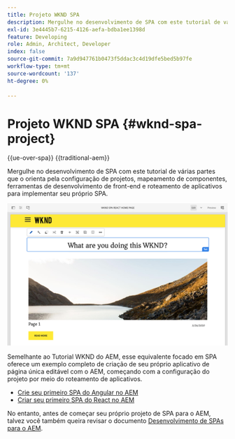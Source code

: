```yaml
---
title: Projeto WKND SPA
description: Mergulhe no desenvolvimento de SPA com este tutorial de várias partes que o orienta pela configuração de projetos, mapeamento de componentes, ferramentas de desenvolvimento de front-end e roteamento de aplicativos para implementar seu próprio SPA usando o React e o Angular.
exl-id: 3e4445b7-6215-4126-aefa-bdba1ee1398d
feature: Developing
role: Admin, Architect, Developer
index: false
source-git-commit: 7a9d947761b0473f5ddac3c4d19dfe5bed5b97fe
workflow-type: tm+mt
source-wordcount: '137'
ht-degree: 0%

---
```



# Projeto WKND SPA {#wknd-spa-project}

{{ue-over-spa}}
{{traditional-aem}}

Mergulhe no desenvolvimento de SPA com este tutorial de várias partes que o orienta pela configuração de projetos, mapeamento de componentes, ferramentas de desenvolvimento de front-end e roteamento de aplicativos para implementar seu próprio SPA.

![Projeto WKND SPA](assets/wknd-spa-project.png)

Semelhante ao Tutorial WKND do AEM, esse equivalente focado em SPA oferece um exemplo completo de criação de seu próprio aplicativo de página única editável com o AEM, começando com a configuração do projeto por meio do roteamento de aplicativos.

* [Crie seu primeiro SPA do Angular no AEM](https://experienceleague.adobe.com/docs/experience-manager-learn/getting-started-with-aem-headless/spa-editor/angular/overview.html)
* [Criar seu primeiro SPA do React no AEM](https://experienceleague.adobe.com/docs/experience-manager-learn/getting-started-with-aem-headless/spa-editor/react/overview.html)

No entanto, antes de começar seu próprio projeto de SPA para o AEM, talvez você também queira revisar o documento [Desenvolvimento de SPAs para o AEM](developing.md).
